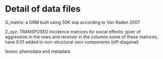 # Detail of data files

G_matrix: a GRM built using 50K snp according to Van Raden 2007

Z_xyz: TRANSPOSED Incidence matrices for social effects: giver of aggression in the rows and receiver in the columns
        some of these matrices, have 0.01 added to non-structural zero components (off-diagonal)
        
lesion: phenodata and metadata

